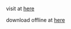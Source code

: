 visit at [here](https://phattisu.github.io/image-to-makecode-arcade-converter)

download offline at [here](https://github.com/phattisu/image-to-makecode-arcade-converter/releases/download/v0.2.4/img2makecodearcadeconverter.html)
